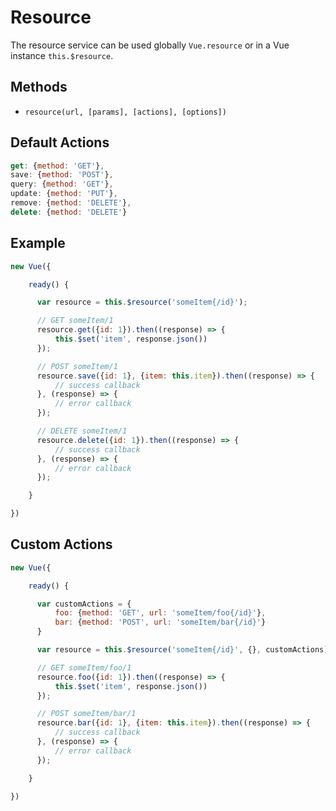 # Resource

The resource service can be used globally `Vue.resource` or in a Vue instance `this.$resource`.

## Methods

* `resource(url, [params], [actions], [options])`

## Default Actions

```js
get: {method: 'GET'},
save: {method: 'POST'},
query: {method: 'GET'},
update: {method: 'PUT'},
remove: {method: 'DELETE'},
delete: {method: 'DELETE'}
```

## Example

```js
new Vue({

    ready() {

      var resource = this.$resource('someItem{/id}');

      // GET someItem/1
      resource.get({id: 1}).then((response) => {
          this.$set('item', response.json())
      });

      // POST someItem/1
      resource.save({id: 1}, {item: this.item}).then((response) => {
          // success callback
      }, (response) => {
          // error callback
      });

      // DELETE someItem/1
      resource.delete({id: 1}).then((response) => {
          // success callback
      }, (response) => {
          // error callback
      });

    }

})
```

## Custom Actions

```js
new Vue({

    ready() {

      var customActions = {
          foo: {method: 'GET', url: 'someItem/foo{/id}'},
          bar: {method: 'POST', url: 'someItem/bar{/id}'}
      }

      var resource = this.$resource('someItem{/id}', {}, customActions);

      // GET someItem/foo/1
      resource.foo({id: 1}).then((response) => {
          this.$set('item', response.json())
      });

      // POST someItem/bar/1
      resource.bar({id: 1}, {item: this.item}).then((response) => {
          // success callback
      }, (response) => {
          // error callback
      });

    }

})
```

